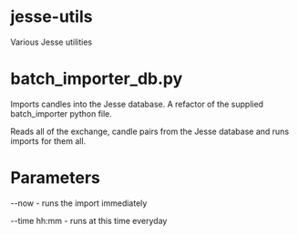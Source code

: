# jesse-utils
Various Jesse utilities

# batch_importer_db.py

Imports candles into the Jesse database. A refactor of the supplied batch_importer python file.

Reads all of the exchange, candle pairs from the Jesse database and runs imports for them all.

# Parameters

--now - runs the import immediately

--time hh:mm - runs at this time everyday

